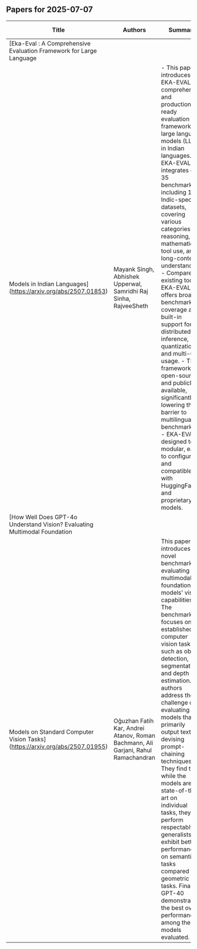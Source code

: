 

## Papers for 2025-07-07

| Title | Authors | Summary | Classification | GitHub URLs | HuggingFace URLs |
|-------|---------|---------|----------------|-------------|-----------------|
| [Eka-Eval : A Comprehensive Evaluation Framework for Large Language
  Models in Indian Languages](https://arxiv.org/abs/2507.01853) | Mayank Singh, Abhishek Upperwal, Samridhi Raj Sinha, RajveeSheth | - This paper introduces EKA-EVAL, a comprehensive and production-ready evaluation framework for large language models (LLMs) in Indian languages. - EKA-EVAL integrates over 35 benchmarks, including 10 Indic-specific datasets, covering various categories like reasoning, mathematics, tool use, and long-context understanding. - Compared to existing tools, EKA-EVAL offers broader benchmark coverage and built-in support for distributed inference, quantization, and multi-GPU usage. - The framework is open-source and publicly available, significantly lowering the barrier to multilingual benchmarking. - EKA-EVAL is designed to be modular, easy to configure, and compatible with HuggingFace and proprietary models. | ['Natural Language Processing'] | [Link](https://github.com/lingo-iitgn/eka-eval) | N/A |
| [How Well Does GPT-4o Understand Vision? Evaluating Multimodal Foundation
  Models on Standard Computer Vision Tasks](https://arxiv.org/abs/2507.01955) | Oğuzhan Fatih Kar, Andrei Atanov, Roman Bachmann, Ali Garjani, Rahul Ramachandran | This paper introduces a novel benchmark for evaluating multimodal foundation models' vision capabilities.  The benchmark focuses on established computer vision tasks such as object detection, segmentation, and depth estimation. The authors address the challenge of evaluating models that primarily output text by devising prompt-chaining techniques.  They find that while the models are not state-of-the-art on individual tasks, they perform respectably as generalists and exhibit better performance on semantic tasks compared to geometric tasks.  Finally, GPT-40 demonstrates the best overall performance among the models evaluated. | ['Multimodal', 'Computer Vision', 'Depth Estimation', 'Image Classification', 'Object Detection', 'Image Segmentation', 'Image-to-Text'] | [Link](https://github.com/EPFL-VILAB/fm-vision-evals) | N/A |

